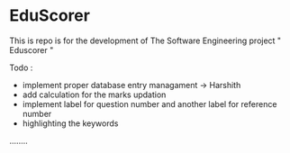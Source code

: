# EduScorer

This is repo is for the development of The Software Engineering project " Eduscorer "
 
 Todo : 
 - implement proper database entry managament -> Harshith 
 - add calculation for the marks updation 
 - implement label for question number and another label for reference number
 - highlighting the keywords

 ........